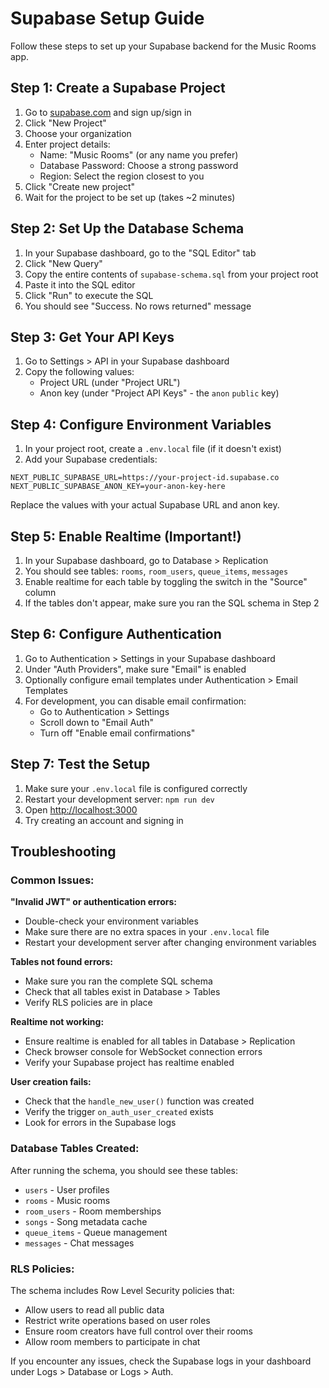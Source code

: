 # Supabase Setup Guide

Follow these steps to set up your Supabase backend for the Music Rooms app.

## Step 1: Create a Supabase Project

1. Go to [supabase.com](https://supabase.com) and sign up/sign in
2. Click "New Project"
3. Choose your organization
4. Enter project details:
    - Name: "Music Rooms" (or any name you prefer)
    - Database Password: Choose a strong password
    - Region: Select the region closest to you
5. Click "Create new project"
6. Wait for the project to be set up (takes ~2 minutes)

## Step 2: Set Up the Database Schema

1. In your Supabase dashboard, go to the "SQL Editor" tab
2. Click "New Query"
3. Copy the entire contents of `supabase-schema.sql` from your project root
4. Paste it into the SQL editor
5. Click "Run" to execute the SQL
6. You should see "Success. No rows returned" message

## Step 3: Get Your API Keys

1. Go to Settings > API in your Supabase dashboard
2. Copy the following values:
    - Project URL (under "Project URL")
    - Anon key (under "Project API Keys" - the `anon` `public` key)

## Step 4: Configure Environment Variables

1. In your project root, create a `.env.local` file (if it doesn't exist)
2. Add your Supabase credentials:

```env
NEXT_PUBLIC_SUPABASE_URL=https://your-project-id.supabase.co
NEXT_PUBLIC_SUPABASE_ANON_KEY=your-anon-key-here
```

Replace the values with your actual Supabase URL and anon key.

## Step 5: Enable Realtime (Important!)

1. In your Supabase dashboard, go to Database > Replication
2. You should see tables: `rooms`, `room_users`, `queue_items`, `messages`
3. Enable realtime for each table by toggling the switch in the "Source" column
4. If the tables don't appear, make sure you ran the SQL schema in Step 2

## Step 6: Configure Authentication

1. Go to Authentication > Settings in your Supabase dashboard
2. Under "Auth Providers", make sure "Email" is enabled
3. Optionally configure email templates under Authentication > Email Templates
4. For development, you can disable email confirmation:
    - Go to Authentication > Settings
    - Scroll down to "Email Auth"
    - Turn off "Enable email confirmations"

## Step 7: Test the Setup

1. Make sure your `.env.local` file is configured correctly
2. Restart your development server: `npm run dev`
3. Open [http://localhost:3000](http://localhost:3000)
4. Try creating an account and signing in

## Troubleshooting

### Common Issues:

**"Invalid JWT" or authentication errors:**

-   Double-check your environment variables
-   Make sure there are no extra spaces in your `.env.local` file
-   Restart your development server after changing environment variables

**Tables not found errors:**

-   Make sure you ran the complete SQL schema
-   Check that all tables exist in Database > Tables
-   Verify RLS policies are in place

**Realtime not working:**

-   Ensure realtime is enabled for all tables in Database > Replication
-   Check browser console for WebSocket connection errors
-   Verify your Supabase project has realtime enabled

**User creation fails:**

-   Check that the `handle_new_user()` function was created
-   Verify the trigger `on_auth_user_created` exists
-   Look for errors in the Supabase logs

### Database Tables Created:

After running the schema, you should see these tables:

-   `users` - User profiles
-   `rooms` - Music rooms
-   `room_users` - Room memberships
-   `songs` - Song metadata cache
-   `queue_items` - Queue management
-   `messages` - Chat messages

### RLS Policies:

The schema includes Row Level Security policies that:

-   Allow users to read all public data
-   Restrict write operations based on user roles
-   Ensure room creators have full control over their rooms
-   Allow room members to participate in chat

If you encounter any issues, check the Supabase logs in your dashboard under Logs > Database or Logs > Auth.
